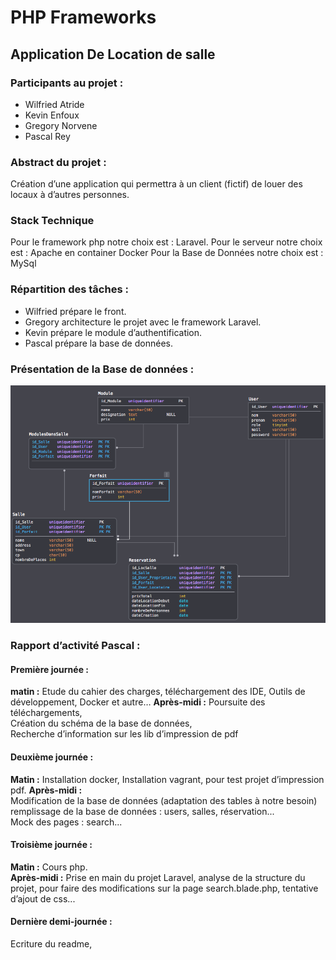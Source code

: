 # PHP Frameworks
## Application De Location de salle
### Participants au projet :
- Wilfried Atride
- Kevin Enfoux
- Gregory Norvene
- Pascal Rey
### Abstract du projet :
Création d’une application qui permettra à un client (fictif) de louer des locaux à d’autres personnes.
### Stack Technique
Pour le framework php notre choix est : Laravel.
Pour le serveur notre choix est : Apache en container Docker
Pour la Base de Données notre choix est : MySql
### Répartition des tâches :
- Wilfried prépare le front.
- Gregory architecture le projet avec le framework Laravel.
- Kevin prépare le module d’authentification.
- Pascal prépare la base de données.
### Présentation de la Base de données :
![Schema Bdd](https://github.com/Baelgar/Laravel_Group_Projet/blob/master/doc/SchemaBdd.png)

### Rapport d’activité Pascal :
#### Première journée :
__matin :__  Etude du cahier des charges, téléchargement des IDE, Outils de développement, Docker et autre…
__Après-midi :__
Poursuite des téléchargements,  
Création du schéma de la base de données,  
Recherche d’information sur les lib d’impression de pdf  

#### Deuxième journée :
__Matin :__  Installation docker, Installation vagrant, pour test projet d’impression pdf.
__Après-midi :__  
Modification de la base de données (adaptation des tables à notre besoin)   
remplissage de la base de données : users, salles, réservation...  
Mock des pages : search...  
#### Troisième journée :
__Matin :__ Cours php.  
__Après-midi :__ Prise en main du projet Laravel, analyse de la structure du projet, pour faire des modifications sur la page search.blade.php, tentative d’ajout de css...  
#### Dernière demi-journée :
Ecriture du readme,  
